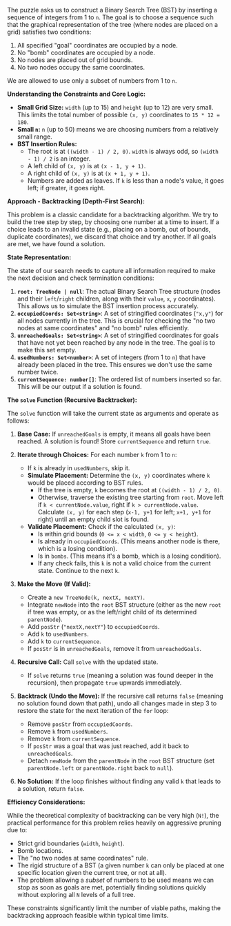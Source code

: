 The puzzle asks us to construct a Binary Search Tree (BST) by inserting a sequence of integers from 1 to `n`. The goal is to choose a sequence such that the graphical representation of the tree (where nodes are placed on a grid) satisfies two conditions:
1.  All specified "goal" coordinates are occupied by a node.
2.  No "bomb" coordinates are occupied by a node.
3.  No nodes are placed out of grid bounds.
4.  No two nodes occupy the same coordinates.

We are allowed to use only a subset of numbers from 1 to `n`.

**Understanding the Constraints and Core Logic:**

*   **Small Grid Size:** `width` (up to 15) and `height` (up to 12) are very small. This limits the total number of possible `(x, y)` coordinates to `15 * 12 = 180`.
*   **Small `n`:** `n` (up to 50) means we are choosing numbers from a relatively small range.
*   **BST Insertion Rules:**
    *   The root is at `((width - 1) / 2, 0)`. `width` is always odd, so `(width - 1) / 2` is an integer.
    *   A left child of `(x, y)` is at `(x - 1, y + 1)`.
    *   A right child of `(x, y)` is at `(x + 1, y + 1)`.
    *   Numbers are added as leaves. If `k` is less than a node's value, it goes left; if greater, it goes right.

**Approach - Backtracking (Depth-First Search):**

This problem is a classic candidate for a backtracking algorithm. We try to build the tree step by step, by choosing one number at a time to insert. If a choice leads to an invalid state (e.g., placing on a bomb, out of bounds, duplicate coordinates), we discard that choice and try another. If all goals are met, we have found a solution.

**State Representation:**

The state of our search needs to capture all information required to make the next decision and check termination conditions:

1.  **`root: TreeNode | null`**: The actual Binary Search Tree structure (nodes and their `left`/`right` children, along with their `value`, `x`, `y` coordinates). This allows us to simulate the BST insertion process accurately.
2.  **`occupiedCoords: Set<string>`**: A set of stringified coordinates (`"x,y"`) for all nodes currently in the tree. This is crucial for checking the "no two nodes at same coordinates" and "no bomb" rules efficiently.
3.  **`unreachedGoals: Set<string>`**: A set of stringified coordinates for goals that have not yet been reached by any node in the tree. The goal is to make this set empty.
4.  **`usedNumbers: Set<number>`**: A set of integers (from 1 to `n`) that have already been placed in the tree. This ensures we don't use the same number twice.
5.  **`currentSequence: number[]`**: The ordered list of numbers inserted so far. This will be our output if a solution is found.

**The `solve` Function (Recursive Backtracker):**

The `solve` function will take the current state as arguments and operate as follows:

1.  **Base Case:** If `unreachedGoals` is empty, it means all goals have been reached. A solution is found! Store `currentSequence` and return `true`.

2.  **Iterate through Choices:** For each number `k` from 1 to `n`:
    *   If `k` is already in `usedNumbers`, skip it.
    *   **Simulate Placement:** Determine the `(x, y)` coordinates where `k` would be placed according to BST rules.
        *   If the tree is empty, `k` becomes the root at `((width - 1) / 2, 0)`.
        *   Otherwise, traverse the existing tree starting from `root`. Move left if `k < currentNode.value`, right if `k > currentNode.value`. Calculate `(x, y)` for each step (`x-1, y+1` for left; `x+1, y+1` for right) until an empty child slot is found.
    *   **Validate Placement:** Check if the calculated `(x, y)`:
        *   Is within grid bounds (`0 <= x < width`, `0 <= y < height`).
        *   Is already in `occupiedCoords`. (This means another node is there, which is a losing condition).
        *   Is in `bombs`. (This means it's a bomb, which is a losing condition).
        *   If any check fails, this `k` is not a valid choice from the current state. Continue to the next `k`.

3.  **Make the Move (If Valid):**
    *   Create a `new TreeNode(k, nextX, nextY)`.
    *   Integrate `newNode` into the `root` BST structure (either as the new `root` if tree was empty, or as the left/right child of its determined `parentNode`).
    *   Add `posStr` (`"nextX,nextY"`) to `occupiedCoords`.
    *   Add `k` to `usedNumbers`.
    *   Add `k` to `currentSequence`.
    *   If `posStr` is in `unreachedGoals`, remove it from `unreachedGoals`.

4.  **Recursive Call:** Call `solve` with the updated state.
    *   If `solve` returns `true` (meaning a solution was found deeper in the recursion), then propagate `true` upwards immediately.

5.  **Backtrack (Undo the Move):** If the recursive call returns `false` (meaning no solution found down that path), undo all changes made in step 3 to restore the state for the next iteration of the `for` loop:
    *   Remove `posStr` from `occupiedCoords`.
    *   Remove `k` from `usedNumbers`.
    *   Remove `k` from `currentSequence`.
    *   If `posStr` was a goal that was just reached, add it back to `unreachedGoals`.
    *   Detach `newNode` from the `parentNode` in the `root` BST structure (set `parentNode.left` or `parentNode.right` back to `null`).

6.  **No Solution:** If the loop finishes without finding any valid `k` that leads to a solution, return `false`.

**Efficiency Considerations:**

While the theoretical complexity of backtracking can be very high (`N!`), the practical performance for this problem relies heavily on aggressive pruning due to:
*   Strict grid boundaries (`width`, `height`).
*   Bomb locations.
*   The "no two nodes at same coordinates" rule.
*   The rigid structure of a BST (a given number `k` can only be placed at one specific location given the current tree, or not at all).
*   The problem allowing a *subset* of numbers to be used means we can stop as soon as goals are met, potentially finding solutions quickly without exploring all `N` levels of a full tree.

These constraints significantly limit the number of viable paths, making the backtracking approach feasible within typical time limits.